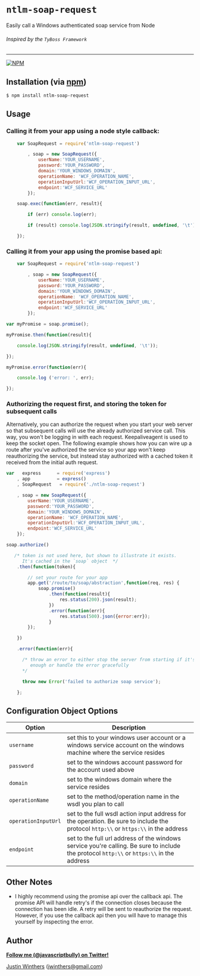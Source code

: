 # `ntlm-soap-request`

Easily call a Windows authenticated soap service from Node

###### Inspired by the `TyBoss Framework`

---

[![NPM](https://nodei.co/npm/ntlm-soap-request.png?downloads=true&stars=true)](https://nodei.co/npm/ntlm-soap-request/)

## Installation (via [npm](https://npmjs.org/package/ntlm-soap-request))

```bash
$ npm install ntlm-soap-request
```

## Usage

### Calling it from your app using a node style callback:

````javascript
    var SoapRequest = require('ntlm-soap-request')

        , soap = new SoapRequest({
            userName:'YOUR_USERNAME',
            password:'YOUR_PASSWORD',
            domain:'YOUR_WINDOWS_DOMAIN',
            operationName: 'WCF_OPERATION_NAME',
            operationInputUrl:'WCF_OPERATION_INPUT_URL',
            endpoint:'WCF_SERVICE_URL'
        });

    soap.exec(function(err, result){

        if (err) console.log(err);

        if (result) console.log(JSON.stringify(result, undefined, '\t'));

    });
````

### Calling it from your app using the promise based api:

````javascript
    var SoapRequest = require('ntlm-soap-request')

        , soap = new SoapRequest({
            userName:'YOUR_USERNAME',
            password:'YOUR_PASSWORD',
            domain:'YOUR_WINDOWS_DOMAIN',
            operationName: 'WCF_OPERATION_NAME',
            operationInputUrl:'WCF_OPERATION_INPUT_URL',
            endpoint:'WCF_SERVICE_URL'
        });

var myPromise = soap.promise();

myPromise.then(function(result){

    console.log(JSON.stringify(result, undefined, '\t'));

});

myPromise.error(function(err){

    console.log ('error: ', err);

});
````

### Authorizing the request first, and storing the token for subsequent calls

Alternatively, you can authorize the request when you start your web server so that subsequent calls
will use the already authorized service call.  This way, you won't be logging in with each request.
Keepaliveagent is used to keep the socket open.  The following example shows how you can wire up a
route after you've authorized the service so your app won't keep reauthorizing the service, but instead
stay authorized with a cached token it received from the initial auth request.

````javascript
var   express      = require('express')
    , app          = express()
    , SoapRequest   = require('./ntlm-soap-request')

    , soap = new SoapRequest({
        userName:'YOUR_USERNAME',
        password:'YOUR_PASSWORD',
        domain:'YOUR_WINDOWS_DOMAIN',
        operationName: 'WCF_OPERATION_NAME',
        operationInputUrl:'WCF_OPERATION_INPUT_URL',
        endpoint:'WCF_SERVICE_URL'
    });

soap.authorize()

   /* token is not used here, but shown to illustrate it exists.
      It's cached in the `soap` object  */
    .then(function(token){

        // set your route for your app
        app.get('/route/to/soap/abstraction',function(req, res) {
            soap.promise()
                .then(function(result){
                    res.status(200).json(result);
                })
                .error(function(err){
                    res.status(500).json({error:err});
                }
        });

    })

    .error(function(err){

      /* throw an error to either stop the server from starting if it's severe
         enough or handle the error gracefully
      */

      throw new Error('failed to authorize soap service');

    };
````

## Configuration Object Options

| Option | Description
| --- | ---
| `username` | set this to your windows user account or a windows service account on the windows machine where the service resides
| `password` | set to the windows account password for the account used above
| `domain` | set to the windows domain where the service resides
| `operationName` | set to the method/operation name in the wsdl you plan to call
| `operationInputUrl` | set to the full wsdl action input address for the operation.  Be sure to include the protocol `http:\\` or `https:\\` in the address
| `endpoint` | set to the full url address of the windows service you're calling.  Be sure to include the protocol `http:\\` or `https:\\` in the address


## Other Notes

- I highly recommend using the promise api over the callback api.  The promise API will handle retry's if the connection
closes because the connection has been idle.  A retry will be sent to reauthorize the request.  However, if you use the
callback api then you will have to manage this yourself by inspecting the error.

## Author

**[Follow me (@javascriptbully) on Twitter!](https://twitter.com/intent/user?screen_name=javascriptbully)**

[Justin Winthers](https://github.com/JustinWinthers) ([jwinthers@gmail.com](mailto:jwinthers@gmail.com))